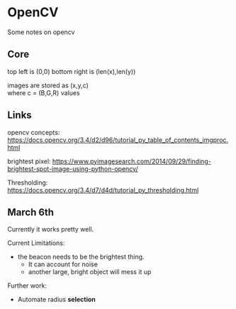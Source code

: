 # OpenCV
Some notes on opencv

## Core
top left is  (0,0)
bottom right is (len(x),len(y))

images are stored as (x,y,c)  
where c = (B,G,R) values

## Links

opencv concepts:
https://docs.opencv.org/3.4/d2/d96/tutorial_py_table_of_contents_imgproc.html

brightest pixel:
https://www.pyimagesearch.com/2014/09/29/finding-brightest-spot-image-using-python-opencv/

Thresholding:
https://docs.opencv.org/3.4/d7/d4d/tutorial_py_thresholding.html


## March 6th
Currently it works pretty well.

Current Limitations:  
- the beacon needs to be the brightest thing.  
    - It can account for noise
    - another large, bright object will mess it up

Further work:
- Automate radius **selection**
